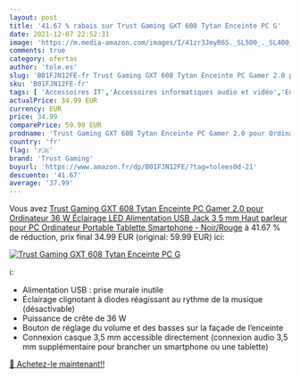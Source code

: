```yaml
---
layout: post
title: '41.67 % rabais sur Trust Gaming GXT 608 Tytan Enceinte PC G'
date: 2021-12-07 22:52:31
image: 'https://m.media-amazon.com/images/I/41zr3JmyR6S._SL500_._SL400_.jpg'
comments: true
category: ofertas
author: 'tole.es'
slug: 'B01FJN12FE-fr Trust Gaming GXT 608 Tytan Enceinte PC Gamer 2.0 pour...'
sku: 'B01FJN12FE-fr'
tags: [ 'Accessoires IT','Accessoires informatiques audio et vidéo','Enceintes','Enceintes PC','High-Tech','Informatique','Univers Hi-Fi','trust gaming', ]
actualPrice: 34.99 EUR
currency: EUR
price: 34.99
comparePrice: 59.99 EUR
prodname: 'Trust Gaming GXT 608 Tytan Enceinte PC Gamer 2.0 pour Ordinateur  36 W  Éclairage LED  Alimentation USB  Jack 3 5 mm  Haut parleur pour PC  Ordinateur Portable  Tablette  Smartphone - Noir/Rouge'
country: 'fr'
flag: '🇫🇷'
brand: 'Trust Gaming'
buyurl: 'https://www.amazon.fr/dp/B01FJN12FE/?tag=tolees0d-21'
descuento: '41.67'
average: '37.99'
---
```


Vous avez [Trust Gaming GXT 608 Tytan Enceinte PC Gamer 2.0 pour Ordinateur  36 W  Éclairage LED  Alimentation USB  Jack 3 5 mm  Haut parleur pour PC  Ordinateur Portable  Tablette  Smartphone - Noir/Rouge](https://www.amazon.fr/dp/B01FJN12FE/?tag=tolees0d-21)  à  41.67 % de réduction, prix final  34.99 EUR (original: 59.99 EUR) ici:

[![Trust Gaming GXT 608 Tytan Enceinte PC G](https://m.media-amazon.com/images/I/41zr3JmyR6S._SL500_._SL400_.jpg)](https://www.amazon.fr/dp/B01FJN12FE/?tag=tolees0d-21)

ℹ️:

- Alimentation USB : prise murale inutile
- Éclairage clignotant à diodes réagissant au rythme de la musique (désactivable)
- Puissance de crête de 36 W
- Bouton de réglage du volume et des basses sur la façade de l’enceinte
- Connexion casque 3,5 mm accessible directement (connexion audio 3,5 mm supplémentaire pour brancher un smartphone ou une tablette)

[🛒 Achetez-le maintenant!!](https://www.amazon.fr/dp/B01FJN12FE/?tag=tolees0d-21)
